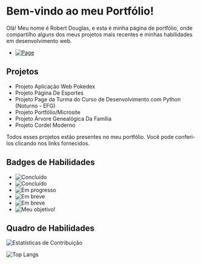 # Bem-vindo ao meu Portfólio! 

Olá! Meu nome é Robert Douglas, e esta é minha página de portfólio, onde compartilho alguns dos meus projetos mais recentes e minhas habilidades em desenvolvimento web.

- <a href="https://robertdouglasaimon.github.io/projeto-portifolio/" targe="_blank">![Page](https://img.shields.io/badge/Page-GHPages-blue)</a>

## Projetos

- Projeto Aplicação Web Pokedex
- Projeto Página De Esportes
- Projeto Page da Turma do Curso de Desenvolvimento com Python (Noturno - EFG)
- Projeto Portfólio/Microsite
- Projeto Árvore Genealógica Da Família
- Projeto Cordel Moderno

Todos esses projetos estão presentes no meu portfólio. Você pode conferi-los clicando nos links fornecidos.

## Badges de Habilidades

- ![Concluído](https://img.shields.io/badge/HTML5-Conclu%C3%ADdo-green)
- ![Concluído](https://img.shields.io/badge/CSS3-Conclu%C3%ADdo-green)
- ![Em progresso](https://img.shields.io/badge/JavaScript-Em%20progresso-yellow)
- ![Em breve](https://img.shields.io/badge/TypeScript-Em%20breve-lightgrey)
- ![Em breve](https://img.shields.io/badge/Tailwind%20CSS-Em%20breve-lightgrey)
- ![Meu objetivo!](https://img.shields.io/badge/React%20JS-Meu%20objetivo-blue)

## Quadro de Habilidades

![Estatísticas de Contribuição](https://github-readme-stats.vercel.app/api?username=robertdouglasaimon&show_icons=true&theme=dark)

![Top Langs](https://github-readme-stats.vercel.app/api/top-langs/?username=robertdouglasaimon&layout=compact&theme=dark)
